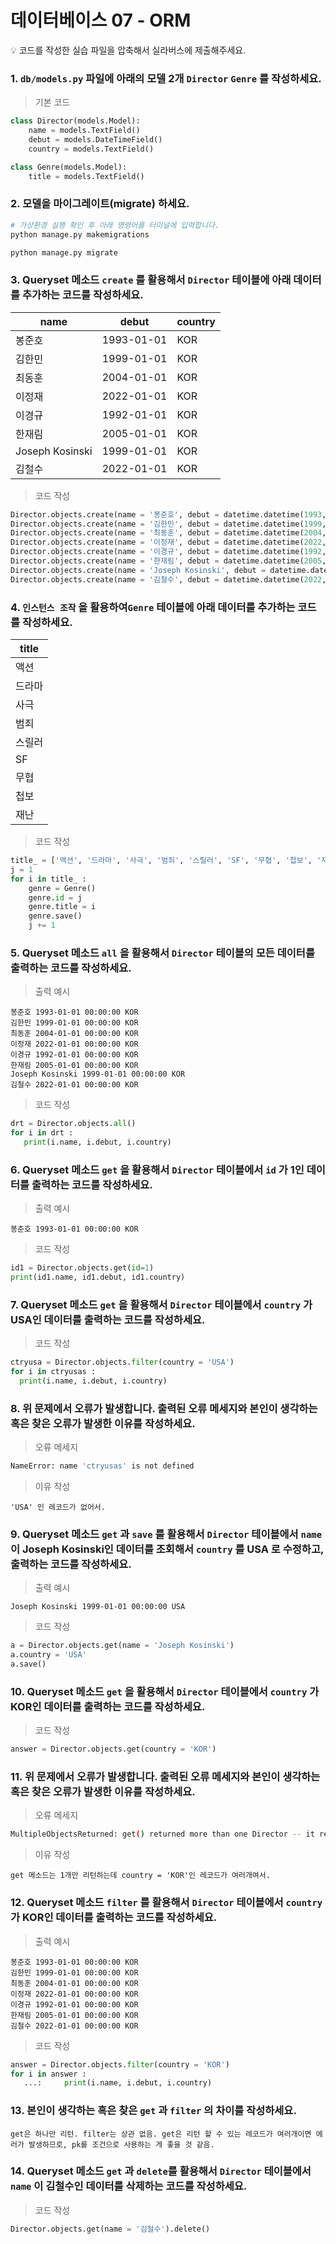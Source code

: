 # 데이터베이스 07 - ORM

<aside>
💡 코드를 작성한 실습 파일을 압축해서 실라버스에 제출해주세요.

</aside>

### 1. `db/models.py` 파일에 아래의 모델 2개 `Director` `Genre` 를 작성하세요.

> 기본 코드
> 

```python
class Director(models.Model):
    name = models.TextField()
    debut = models.DateTimeField()
    country = models.TextField()

class Genre(models.Model):
    title = models.TextField()
```

### 2. 모델을 마이그레이트(migrate) 하세요.

```bash
# 가상환경 실행 확인 후 아래 명령어를 터미널에 입력합니다.
python manage.py makemigrations

python manage.py migrate
```

### 3. Queryset 메소드 `create` 를 활용해서  `Director` 테이블에 아래 데이터를 추가하는 코드를 작성하세요.

| name | debut | country |
| --- | --- | --- |
| 봉준호 | 1993-01-01 | KOR |
| 김한민 | 1999-01-01 | KOR |
| 최동훈 | 2004-01-01 | KOR |
| 이정재 | 2022-01-01 | KOR |
| 이경규 | 1992-01-01 | KOR |
| 한재림 | 2005-01-01 | KOR |
| Joseph Kosinski | 1999-01-01 | KOR |
| 김철수 | 2022-01-01 | KOR |

> 코드 작성
> 

```python
Director.objects.create(name = '봉준호', debut = datetime.datetime(1993, 1, 1), country = 'KOR')
Director.objects.create(name = '김한민', debut = datetime.datetime(1999, 1, 1), country = 'KOR')
Director.objects.create(name = '최동훈', debut = datetime.datetime(2004, 1, 1), country = 'KOR')
Director.objects.create(name = '이정재', debut = datetime.datetime(2022, 1, 1), country = 'KOR')
Director.objects.create(name = '이경규', debut = datetime.datetime(1992, 1, 1), country = 'KOR')
Director.objects.create(name = '한재림', debut = datetime.datetime(2005, 1, 1), country = 'KOR')
Director.objects.create(name = 'Joseph Kosinski', debut = datetime.datetime(1999, 1, 1), country = 'KOR')
Director.objects.create(name = '김철수', debut = datetime.datetime(2022, 1, 1), country = 'KOR')
```

### 4. `인스턴스 조작` 을 활용하여`Genre` 테이블에 아래 데이터를 추가하는 코드를 작성하세요.

| title |
| --- |
| 액션 |
| 드라마 |
| 사극 |
| 범죄 |
| 스릴러 |
| SF |
| 무협 |
| 첩보 |
| 재난 |

> 코드 작성
> 

```python
title_ = ['액션', '드라마', '사극', '범죄', '스릴러', 'SF', '무협', '첩보', '재난']
j = 1
for i in title_ :
    genre = Genre()
    genre.id = j
    genre.title = i
    genre.save()
    j += 1
```

### 5. Queryset 메소드 `all` 을 활용해서 `Director` 테이블의 모든 데이터를 출력하는 코드를 작성하세요.

> 출력 예시
> 

```
봉준호 1993-01-01 00:00:00 KOR
김한민 1999-01-01 00:00:00 KOR
최동훈 2004-01-01 00:00:00 KOR
이정재 2022-01-01 00:00:00 KOR
이경규 1992-01-01 00:00:00 KOR
한재림 2005-01-01 00:00:00 KOR
Joseph Kosinski 1999-01-01 00:00:00 KOR
김철수 2022-01-01 00:00:00 KOR
```

> 코드 작성
> 

```python
drt = Director.objects.all()
for i in drt :
   print(i.name, i.debut, i.country)
```

### 6. Queryset 메소드 `get` 을 활용해서 `Director` 테이블에서 `id` 가 1인 데이터를 출력하는 코드를 작성하세요.

> 출력 예시
> 

```
봉준호 1993-01-01 00:00:00 KOR
```

> 코드 작성
> 

```python
id1 = Director.objects.get(id=1)
print(id1.name, id1.debut, id1.country)
```

### 7. Queryset 메소드 `get` 을 활용해서 `Director` 테이블에서 `country` 가 USA인 데이터를 출력하는 코드를 작성하세요.

> 코드 작성
> 

```python
ctryusa = Director.objects.filter(country = 'USA')
for i in ctryusas :
  print(i.name, i.debut, i.country)
```

### 8. 위 문제에서 오류가 발생합니다. 출력된 오류 메세지와 본인이 생각하는 혹은 찾은 오류가 발생한 이유를 작성하세요.

> 오류 메세지
> 

```bash
NameError: name 'ctryusas' is not defined
```

> 이유 작성
> 

```
'USA' 인 레코드가 없어서. 
```

### 9. Queryset 메소드 `get` 과 `save` 를 활용해서 `Director` 테이블에서  `name` 이 Joseph Kosinski인 데이터를 조회해서 `country` 를 USA 로 수정하고, 출력하는 코드를 작성하세요.

> 출력 예시
> 

```
Joseph Kosinski 1999-01-01 00:00:00 USA
```

> 코드 작성
> 

```python
a = Director.objects.get(name = 'Joseph Kosinski')
a.country = 'USA'
a.save()
```

### 10. Queryset 메소드 `get` 을 활용해서 `Director` 테이블에서 `country` 가 KOR인 데이터를 출력하는 코드를 작성하세요.

> 코드 작성
> 

```python
answer = Director.objects.get(country = 'KOR')
```

### 11. 위 문제에서 오류가 발생합니다. 출력된 오류 메세지와 본인이 생각하는 혹은 찾은 오류가 발생한 이유를 작성하세요.

> 오류 메세지
> 

```bash
MultipleObjectsReturned: get() returned more than one Director -- it returned 7!
```

> 이유 작성
> 

```
get 메소드는 1개만 리턴하는데 country = 'KOR'인 레코드가 여러개여서. 
```

### 12. Queryset 메소드 `filter` 를 활용해서 `Director` 테이블에서 `country` 가 KOR인 데이터를 출력하는 코드를 작성하세요.

> 출력 예시
> 

```
봉준호 1993-01-01 00:00:00 KOR
김한민 1999-01-01 00:00:00 KOR
최동훈 2004-01-01 00:00:00 KOR
이정재 2022-01-01 00:00:00 KOR
이경규 1992-01-01 00:00:00 KOR
한재림 2005-01-01 00:00:00 KOR
김철수 2022-01-01 00:00:00 KOR
```

> 코드 작성
> 

```python
answer = Director.objects.filter(country = 'KOR')
for i in answer :
   ...:     print(i.name, i.debut, i.country)
```

### 13. 본인이 생각하는 혹은 찾은 `get` 과 `filter` 의 차이를 작성하세요.

```
get은 하나만 리턴. filter는 상관 없음. get은 리턴 할 수 있는 레코드가 여러개이면 에러가 발생하므로, pk를 조건으로 사용하는 게 좋을 것 같음. 
```

### 14. Queryset 메소드 `get` 과 `delete`를 활용해서  `Director` 테이블에서 `name` 이 김철수인 데이터를 삭제하는 코드를 작성하세요.

> 코드 작성
> 

```python
Director.objects.get(name = '김철수').delete()
```